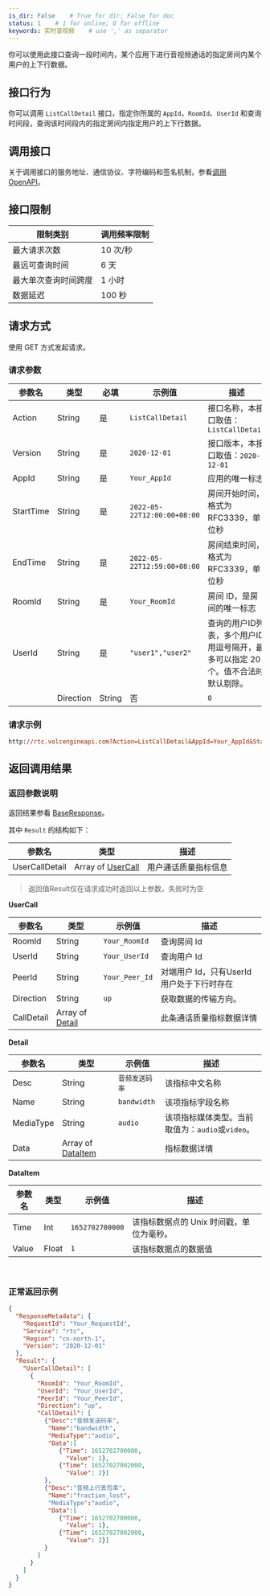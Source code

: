 ```yaml
---
is_dir: False    # True for dir; False for doc
status: 1    # 1 for online; 0 for offline
keywords: 实时音视频    # use ',' as separator
---
```


你可以使用此接口查询一段时间内，某个应用下进行音视频通话的指定房间内某个用户的上下行数据。

## 接口行为

你可以调用 `ListCallDetail` 接口，指定你所属的 `AppId`，`RoomId`、`UserId` 和查询时间段，查询该时间段内的指定房间内指定用户的上下行数据。

## 调用接口

关于调用接口的服务地址、通信协议、字符编码和签名机制，参看[调用OpenAPI](69828)。

## 接口限制

|限制类别 |调用频率限制 |
|---|---|
| 最大请求次数 | 10 次/秒  |
| 最远可查询时间 | 6 天 |
| 最大单次查询时间跨度 | 1 小时 |
| 数据延迟 | 100 秒 |

## 请求方式

使用 GET 方式发起请求。

### 请求参数

| **参数名** | **类型** | **必填** | **示例值** | **描述** |
| --- | --- | --- | --- | --- |
| Action | String | 是 | `ListCallDetail` | 接口名称，本接口取值：`ListCallDetail` |
| Version | String | 是 | `2020-12-01` | 接口版本，本接口取值：`2020-12-01` |
| AppId | String | 是 | `Your_AppId` | 应用的唯一标志 |
| StartTime | String | 是 | `2022-05-22T12:00:00+08:00` | 房间开始时间，格式为RFC3339，单位秒 |
| EndTime | String | 是 | `2022-05-22T12:59:00+08:00` | 房间结束时间，格式为RFC3339，单位秒 |
| RoomId | String | 是 | `Your_RoomId` | 房间 ID，是房间的唯一标志 |
| UserId | String | 是 | `"user1","user2"` | 查询的用户ID列表，多个用户ID用逗号隔开，最多可以指定 20 个。值不合法时默认剔除。 |
	| Direction | String | 否 | `0` | 获取数据的传输方向。值可取 `0`，`1`，`2`。<li> `0` :上下行 </li><li> `1` :上行</li><li>`2`: 下行。 </li>默认值为 `0`。不传时自动调整为默认值。 |


### 请求示例

```postscript
http://rtc.volcengineapi.com?Action=ListCallDetail&AppId=Your_AppId&StartTime=2022-05-22T12:00:00+08:00&EndTime=2022-05-22T12:59:00 08:00&RoomId=Your_RoomId&UserId=user1,user2&Version=2020-12-01
```

## 返回调用结果

### 返回参数说明


返回结果参看 [BaseResponse](115995.md#baseresponse)。

其中 `Result` 的结构如下：

| 参数名 | 类型 | 描述 |
| --- | --- | --- |
| UserCallDetail | Array of [UserCall](#usercall) | 用户通话质量指标信息 |

> 返回值Result仅在请求成功时返回以上参数，失败时为空

**UserCall**<span id="usercall"></span>

| 参数名 | 类型 | 示例值 | 描述 |
| --- | --- | --- | --- |
| RoomId | String | `Your_RoomId` | 查询房间 Id |
| UserId | String | `Your_UserId` | 查询用户 Id |
| PeerId | String | `Your_Peer_Id` | 对端用户 Id，只有UserId用户处于下行时存在 |
| Direction | String | `up` | 获取数据的传输方向。 |
| CallDetail | Array of [Detail](#detail) |  | 此条通话质量指标数据详情 |

**Detail**<span id="detail"></span>

| 参数名 | 类型 | 示例值 | 描述 |
| --- | --- | --- | --- |
| Desc | String | `音频发送码率` | 该指标中文名称 |
| Name | String | `bandwidth` | 该项指标字段名称 |
| MediaType | String | `audio` | 该项指标媒体类型。当前取值为：`audio`或`video`。 |
| Data | Array of [DataItem](#dataitem) |  | 指标数据详情 |

**DataItem**<span id="dataitem"></span>

| 参数名 | 类型 | 示例值 | 描述 |
| --- | --- | --- | --- |
| Time | Int | `1652702700000` | 该指标数据点的 Unix 时间戳，单位为毫秒。 |
| Value | Float | `1` | 该指标数据点的数据值 |

<br>

### 正常返回示例

```json
{
  "ResponseMetadata": {
    "RequestId": "Your_RequestId",
    "Service": "rtc",
    "Region": "cn-north-1",
    "Version": "2020-12-01"
  },
  "Result": {
    "UserCallDetail": [
      {
        "RoomId": "Your_RoomId",
        "UserId": "Your_UserId",
        "PeerId": "Your_PeerId",
        "Direction": "up",
        "CallDetail": [
          {"Desc":"音频发送码率",
           "Name":"bandwidth", 
           "MediaType":"audio",
           "Data":[
              {"Time": 1652702700000,
                "Value": 1},
              {"Time": 16527027002000,
                "Value": 2}]
          },
          {"Desc":"音频上行丢包率",
           "Name":"fraction_lost"，
           "MediaType":"audio",
           "Data":[
              {"Time": 1652702700000,
                "Value": 1},
              {"Time": 16527027002000,
                "Value": 2}]
          }
        ]
      }
    ]
  }
}
```
